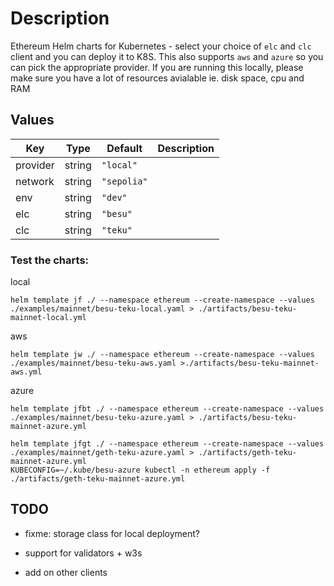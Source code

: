 # Description

Ethereum Helm charts for Kubernetes - select your choice of `elc` and `clc` client and you can deploy it to K8S. This also supports `aws` and `azure` so you can pick the appropriate provider. If you are running this locally, please make sure you have a lot of resources avialable ie. disk space, cpu and RAM

## Values

| Key      | Type   | Default     | Description |
|----------|--------|-------------|-------------|
| provider | string | `"local"`   |             |
| network  | string | `"sepolia"` |             |
| env      | string | `"dev"`     |             |
| elc      | string | `"besu"`    |             |
| clc      | string | `"teku"`    |             |



### Test the charts:
local
```
helm template jf ./ --namespace ethereum --create-namespace --values ./examples/mainnet/besu-teku-local.yaml > ./artifacts/besu-teku-mainnet-local.yml
```
aws
```
helm template jw ./ --namespace ethereum --create-namespace --values ./examples/mainnet/besu-teku-aws.yaml >./artifacts/besu-teku-mainnet-aws.yml
```
azure
```
helm template jfbt ./ --namespace ethereum --create-namespace --values ./examples/mainnet/besu-teku-azure.yaml > ./artifacts/besu-teku-mainnet-azure.yml

helm template jfgt ./ --namespace ethereum --create-namespace --values ./examples/mainnet/geth-teku-azure.yaml > ./artifacts/geth-teku-mainnet-azure.yml
KUBECONFIG=~/.kube/besu-azure kubectl -n ethereum apply -f ./artifacts/geth-teku-mainnet-azure.yml

```

## TODO
- fixme: storage class for local deployment?

- support for validators + w3s
- add on other clients